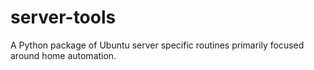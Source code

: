 # server-tools
A Python package of Ubuntu server specific routines primarily focused around home automation.
